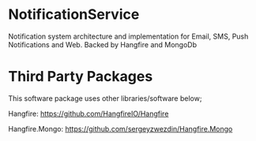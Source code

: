 # NotificationService
Notification system architecture and implementation for Email, SMS, Push Notifications and Web. Backed by Hangfire and MongoDb

# Third Party Packages
This software package uses other libraries/software below;

Hangfire: https://github.com/HangfireIO/Hangfire

Hangfire.Mongo: https://github.com/sergeyzwezdin/Hangfire.Mongo
